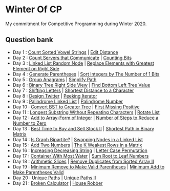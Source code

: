 # Winter Of CP
My commitment for Competitive Programming during Winter 2020.

## Question bank
- Day 1 : [Count Sorted Vowel Strings](https://leetcode.com/problems/count-sorted-vowel-strings/) | [Edit Distance](https://leetcode.com/problems/edit-distance/)
- Day 2 : [Count Servers that Communicate](https://leetcode.com/problems/count-servers-that-communicate/) | [Counting Bits](https://leetcode.com/problems/counting-bits/)
- Day 3 : [Linked List Random Node](https://leetcode.com/problems/linked-list-random-node/) | [Replace Elements with Greatest Element on Right Side](https://leetcode.com/problems/replace-elements-with-greatest-element-on-right-side/)
- Day 4 : [Generate Parentheses](https://leetcode.com/problems/generate-parentheses/) | [Sort Integers by The Number of 1 Bits](https://leetcode.com/problems/sort-integers-by-the-number-of-1-bits/)
- Day 5 : [Group Anagrams](https://leetcode.com/problems/group-anagrams/) | [Simplify Path](https://leetcode.com/problems/simplify-path/)
- Day 6 : [Binary Tree Right Side View](https://leetcode.com/problems/binary-tree-right-side-view/) | [Find Bottom Left Tree Value](https://leetcode.com/problems/find-bottom-left-tree-value/)
- Day 7 : [Shifting Letters](https://leetcode.com/problems/shifting-letters/) | [Shortest Distance to a Character](https://leetcode.com/problems/shortest-distance-to-a-character/)
- Day 8 : [Design Twitter](https://leetcode.com/problems/design-twitter/) | [Peeking Iterator](https://leetcode.com/problems/peeking-iterator/)
- Day 9 : [Palindrome Linked List](https://leetcode.com/problems/palindrome-linked-list/) | [Palindrome Number](http://leetcode.com/problems/palindrome-number/)
- Day 10 : [Convert BST to Greater Tree](https://leetcode.com/problems/convert-bst-to-greater-tree/) | [First Missing Positive](https://leetcode.com/problems/first-missing-positive/)
- Day 11 : [Longest Substring Without Repeating Characters](https://leetcode.com/problems/longest-substring-without-repeating-characters/) | [Rotate List](https://leetcode.com/problems/rotate-list/)
- Day 12 : [Add to Array-Form of Integer](https://leetcode.com/problems/add-to-array-form-of-integer/) | [Number of Steps to Reduce a Number to Zero](https://leetcode.com/problems/number-of-steps-to-reduce-a-number-to-zero/)
- Day 13 : [Best Time to Buy and Sell Stock II](https://leetcode.com/problems/best-time-to-buy-and-sell-stock-ii/) | [Shortest Path in Binary Matrix](https://leetcode.com/problems/shortest-path-in-binary-matrix/)
- Day 14 : [Is Graph Bipartite?](https://leetcode.com/problems/is-graph-bipartite/) | [Swapping Nodes in a Linked List](https://leetcode.com/problems/swapping-nodes-in-a-linked-list/)
- Day 15 : [Add Two Numbers](https://leetcode.com/problems/add-two-numbers/) | [The K Weakest Rows in a Matrix](https://leetcode.com/problems/the-k-weakest-rows-in-a-matrix/)
- Day 16 : [Increasing Decreasing String](https://leetcode.com/problems/increasing-decreasing-string/) | [Letter Case Permutation](https://leetcode.com/problems/letter-case-permutation/)
- Day 17 : [Container With Most Water](https://leetcode.com/problems/container-with-most-water/) | [Sum Root to Leaf Numbers](https://leetcode.com/problems/sum-root-to-leaf-numbers/)
- Day 18 : [Arithmetic Slices](https://leetcode.com/problems/arithmetic-slices/) | [Remove Duplicates from Sorted Array II](https://leetcode.com/problems/remove-duplicates-from-sorted-array-ii/)
- Day 19 : [Minimum Remove to Make Valid Parentheses](https://leetcode.com/problems/minimum-remove-to-make-valid-parentheses/) | [Minimum Add to Make Parentheses Valid](https://leetcode.com/problems/minimum-add-to-make-parentheses-valid/)
- Day 20 : [Unique Paths](https://leetcode.com/problems/unique-paths/) | [Unique Paths II](https://leetcode.com/problems/unique-paths-ii/)
- Day 21 : [Broken Calculator](https://leetcode.com/problems/broken-calculator/) | [House Robber](https://leetcode.com/problems/house-robber/)